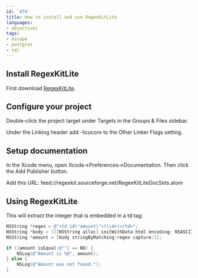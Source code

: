```yaml
---
id: '474'
title: How to install and use RegexKitLite
languages:
- objectivec
tags:
- escape
- postgres
- sql
---
```

Install RegexKitLite
--------------------

First download [RegexKitLite](http://regexkit.sourceforge.net/).

Configure your project
----------------------

Double-click the project target under Targets in the Groups & Files sidebar.

Under the Linking header add -licucore to the Other Linker Flags setting.

Setup documentation
-------------------

In the Xcode menu, open Xcode-&gt;Preferences-&gt;Documentation. Then click the Add Publisher button.

Add this URL:
feed://regexkit.sourceforge.net/RegexKitLiteDocSets.atom

Using RegexKitLite
------------------

This will extract the integer that is embedded in a td tag:


```objectivec
NSString *regex = @"<td id\"amount\">(\\d+)</td>";
NSString *body = [[[NSString alloc] initWithData:html encoding: NSASCIIStringEncoding] autorelease];
NSString *amount = [body stringByMatching:regex capture:1];

if ([amount isEqual:@""] == NO) {
	NSLog(@"Amount is %@", amount);
} else {
	NSLog(@"Amount was not found.");
}
```
    

